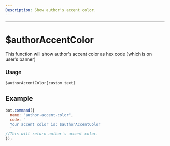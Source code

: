 ```yaml
---
Description: Show author's accent color.
---
```

<hr>

# $authorAccentColor

This function will show author's accent color as hex code (which is on user's banner)

### Usage 
```js
$authorAccentColor[custom text]
```

## Example
```js
bot.command({
  name: "author-accent-color",
  code: `
  Your accent color is: $authorAccentColor
  `
//This will return author's accent color.
});
```
